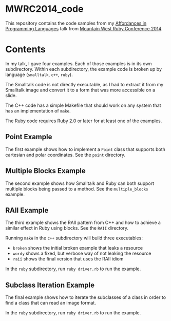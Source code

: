# MWRC2014_code

This repository contains the code samples from my
[Affordances in Programming Languages]() talk from
[Mountain West Ruby Conference 2014]().

# Contents

In my talk, I gave four examples.  Each of those examples is in its
own subdirectory.  Within each subdirectory, the example code is
broken up by language (`smalltalk`, `c++`, `ruby`).

The Smalltalk code is not directly executable, as I had to extract it
from my Smalltalk image and convert it to a form that was more
accessible on a slide.

The C++ code has a simple Makefile that should work on any system that
has an implementation of `make`.

The Ruby code requires Ruby 2.0 or later for at least one of the
examples.

## Point Example

The first example shows how to implement a `Point` class that supports
both cartesian and polar coordinates.  See the `point` directory.

## Multiple Blocks Example

The second example shows how Smalltalk and Ruby can both support
multiple blocks being passed to a method.  See the `multiple_blocks`
example.

## RAII Example

The third example shows the RAII pattern from C++ and how to achieve a
similar effect in Ruby using blocks.  See the `RAII` directory.

Running `make` in the `c++` subdirectory will build three executables:

* `broken` shows the initial broken example that leaks a resource
* `wordy` shows a fixed, but verbose way of not leaking the resource
* `raii` shows the final version that uses the RAII idiom

In the `ruby` subdirectory, run `ruby driver.rb` to run the example.

## Subclass Iteration Example

The final example shows how to iterate the subclasses of a class in
order to find a class that can read an image format.

In the `ruby` subdirectory, run `ruby driver.rb` to run the example.
